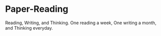 # Paper-Reading
Reading, Writing, and Thinking. One reading a week, One writing a month, and Thinking everyday.
